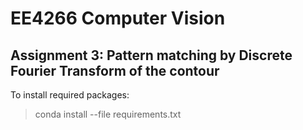 # EE4266 Computer Vision
## Assignment 3: Pattern matching by Discrete Fourier Transform of the contour

To install required packages:
> conda install --file requirements.txt
